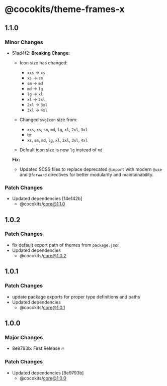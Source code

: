# @cocokits/theme-frames-x

## 1.1.0

### Minor Changes

- 51ad4f2: **Breaking Change:**

  - Icon size has changed:

    - `xxs` -> `xs`
    - `xs` -> `sm`
    - `sm` -> `md`
    - `md` -> `lg`
    - `lg` -> `xl`
    - `xl` -> `2xl`
    - `2xl` -> `3xl`
    - `3xl` -> `4xl`

  - Changed `svgIcon` size from:

    - `xxs`, `xs`, `sm`, `md`, `lg`, `xl`, `2xl`, `3xl`
    - to:
    - `xs`, `sm`, `md`, `lg`, `xl`, `2xl`, `3xl`, `4xl`

  - Default icon size is now `lg` instead of `md`

  **Fix:**

  - Updated SCSS files to replace deprecated `@import` with modern `@use` and `@forward` directives for better modularity and maintainability.

### Patch Changes

- Updated dependencies [14e142b]
  - @cocokits/core@1.1.0

## 1.0.2

### Patch Changes

- fix default export path of themes from `package.json`
- Updated dependencies
  - @cocokits/core@1.0.2

## 1.0.1

### Patch Changes

- update package exports for proper type definitions and paths
- Updated dependencies
  - @cocokits/core@1.0.1

## 1.0.0

### Major Changes

- 8e9793b: First Release 🔥

### Patch Changes

- Updated dependencies [8e9793b]
  - @cocokits/core@1.0.0
